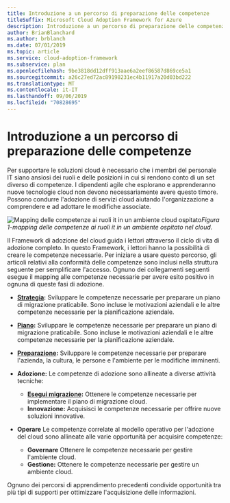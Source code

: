```yaml
---
title: Introduzione a un percorso di preparazione delle competenze
titleSuffix: Microsoft Cloud Adoption Framework for Azure
description: Introduzione a un percorso di preparazione delle competenze
author: BrianBlanchard
ms.author: brblanch
ms.date: 07/01/2019
ms.topic: article
ms.service: cloud-adoption-framework
ms.subservice: plan
ms.openlocfilehash: 9be3818dd12dff913aae6a2eef86587d869ce5a1
ms.sourcegitcommit: a26c27ed72ac89198231ec4b11917a20d03bd222
ms.translationtype: MT
ms.contentlocale: it-IT
ms.lasthandoff: 09/06/2019
ms.locfileid: "70828695"
---
```

# <a name="getting-started-on-a-skills-readiness-path"></a>Introduzione a un percorso di preparazione delle competenze

Per supportare le soluzioni cloud è necessario che i membri del personale IT siano ansiosi dei ruoli e delle posizioni in cui si rendono conto di un set diverso di competenze. I dipendenti agile che esplorano e apprenderanno nuove tecnologie cloud non devono necessariamente avere questo timore. Possono condurre l'adozione di servizi cloud aiutando l'organizzazione a comprendere e ad adottare le modifiche associate.

![Mapping delle competenze ai ruoli it in un ambiente](../_images/skills-guidance.png)
cloud ospitato*Figura 1-mapping delle competenze ai ruoli it in un ambiente ospitato nel cloud.*

Il Framework di adozione del cloud guida i lettori attraverso il ciclo di vita di adozione completo. In questo Framework, i lettori hanno la possibilità di creare le competenze necessarie. Per iniziare a usare questo percorso, gli articoli relativi alla conformità delle competenze sono inclusi nella struttura seguente per semplificare l'accesso. Ognuno dei collegamenti seguenti esegue il mapping alle competenze necessarie per avere esito positivo in ognuna di queste fasi di adozione.

- **[Strategia](../business-strategy/suggested-skills.md):** Sviluppare le competenze necessarie per preparare un piano di migrazione praticabile. Sono incluse le motivazioni aziendali e le altre competenze necessarie per la pianificazione aziendale.
- **[Piano](./suggested-skills.md):** Sviluppare le competenze necessarie per preparare un piano di migrazione praticabile. Sono incluse le motivazioni aziendali e le altre competenze necessarie per la pianificazione aziendale.
- **[Preparazione](../ready/suggested-skills.md):** Sviluppare le competenze necessarie per preparare l'azienda, la cultura, le persone e l'ambiente per le modifiche imminenti.

- **Adozione:** Le competenze di adozione sono allineate a diverse attività tecniche:
  - **[Esegui migrazione](../migrate/expanded-scope/suggested-skills.md):** Ottenere le competenze necessarie per implementare il piano di migrazione cloud.
  - **Innovazione:** Acquisisci le competenze necessarie per offrire nuove soluzioni innovative.

- **Operare** Le competenze correlate al modello operativo per l'adozione del cloud sono allineate alle varie opportunità per acquisire competenze:
  - **Governare** Ottenere le competenze necessarie per gestire l'ambiente cloud.
  - **Gestione:** Ottenere le competenze necessarie per gestire un ambiente cloud.

Ognuno dei percorsi di apprendimento precedenti condivide opportunità tra più tipi di supporti per ottimizzare l'acquisizione delle informazioni.
